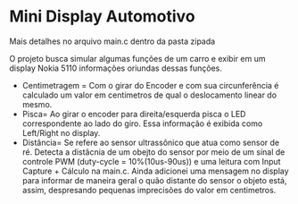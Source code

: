 # Mini Display Automotivo

Mais detalhes no arquivo main.c dentro da pasta zipada

O projeto busca simular algumas funções de um carro e exibir em um display Nokia 5110 informações oriundas dessas funções.

- Centimetragem = Com o girar do Encoder e com sua circunferência é calculado um valor em centimetros de qual o deslocamento linear do mesmo. 
- Pisca= Ao girar o encoder para direita/esquerda pisca o LED correspondente ao lado do giro. Essa informação é exibida como Left/Right no display.
- Distância= Se refere ao sensor ultrassônico que atua como sensor de ré. Detecta a distâcnia de um obejto do sensor por meio de um sinal de controle PWM (duty-cycle = 10%(10us-90us)) e uma leitura com Input Capture + Cálculo na main.c. Ainda adicionei uma mensagem no display para informar de maneira geral o quão distante do sensor o objeto está, assim, despresando pequenas imprecisões do valor em centimetros.
